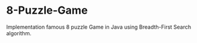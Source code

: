 # 8-Puzzle-Game
 Implementation famous 8 puzzle Game in Java using  Breadth-First Search algorithm.
